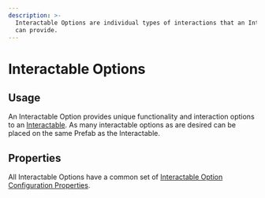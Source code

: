 ```yaml
---
description: >-
  Interactable Options are individual types of interactions that an Interactable
  can provide.
---
```


# Interactable Options

## Usage

An Interactable Option provides unique functionality and interaction options to an [Interactable](../interactable.md).  As many interactable options as are desired can be placed on the same Prefab as the Interactable.

## Properties

All Interactable Options have a common set of [Interactable Option Configuration Properties](../../scriptable-objects/interactable-option-configurations/#properties).
